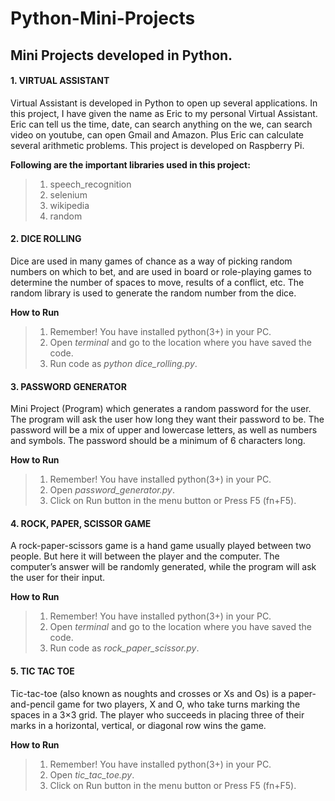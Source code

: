 # Python-Mini-Projects
## Mini Projects developed in Python.


#### **1. VIRTUAL ASSISTANT**

Virtual Assistant is developed in Python to open up several applications. In this project, I have given the name as Eric to my personal Virtual Assistant. Eric can tell us the time, date, can search anything on the we, can search video on youtube, can open Gmail and Amazon. Plus Eric can calculate several arithmetic problems. This project is developed on Raspberry Pi.

**Following are the important libraries used in this project:**
>1. speech_recognition
>2. selenium
>3. wikipedia
>4. random

#### **2. DICE ROLLING**

Dice are used in many games of chance as a way of picking random numbers on which to bet, and are used in board or role-playing games to determine the number of spaces to move, results of a conflict, etc. The random library is used to generate the random number from the dice.

  **How to Run**
  >1. Remember! You have installed python(3+) in your PC.
  >2. Open *terminal* and go to the location where you have saved the code.
  >3. Run code as *python dice_rolling.py*.
  
#### **3. PASSWORD GENERATOR**

Mini Project (Program) which generates a random password for the user. The program will ask the user how long they want their password to be. The password will be a mix of upper and lowercase letters, as well as numbers and symbols. The password should be a minimum of 6 characters long.

  **How to Run**
  >1. Remember! You have installed python(3+) in your PC.
  >2. Open *password_generator.py*.
  >3. Click on Run button in the menu button or Press F5 (fn+F5).
  
#### **4. ROCK, PAPER, SCISSOR GAME**

A rock-paper-scissors game is a hand game usually played between two people. But here it will between the player and the computer. The computer’s answer will be randomly generated, while the program will ask the user for their input.

  **How to Run**
  >1. Remember! You have installed python(3+) in your PC.
  >2. Open *terminal* and go to the location where you have saved the code.
  >3. Run code as *rock_paper_scissor.py*.
  

  
#### **5. TIC TAC TOE**

Tic-tac-toe (also known as noughts and crosses or Xs and Os) is a paper-and-pencil game for two players, X and O, who take turns marking the spaces in a 3×3 grid. The player who succeeds in placing three of their marks in a horizontal, vertical, or diagonal row wins the game.

  **How to Run**
  >1. Remember! You have installed python(3+) in your PC.
  >2. Open *tic_tac_toe.py*.
  >3. Click on Run button in the menu button or Press F5 (fn+F5).
  
  
